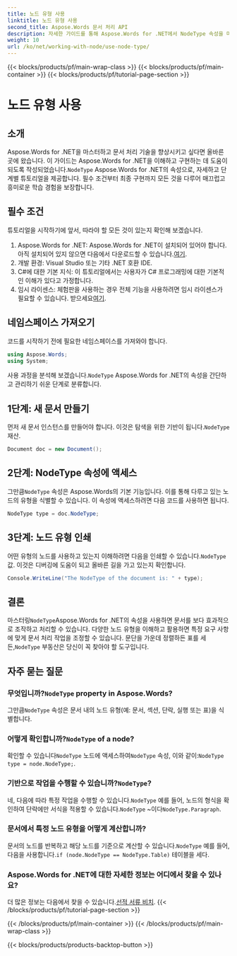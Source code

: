 ```yaml
---
title: 노드 유형 사용
linktitle: 노드 유형 사용
second_title: Aspose.Words 문서 처리 API
description: 자세한 가이드를 통해 Aspose.Words for .NET에서 NodeType 속성을 마스터하는 방법을 알아보세요. 문서 처리 기술을 향상시키고자 하는 개발자에게 완벽합니다.
weight: 10
url: /ko/net/working-with-node/use-node-type/
---
```


{{< blocks/products/pf/main-wrap-class >}}
{{< blocks/products/pf/main-container >}}
{{< blocks/products/pf/tutorial-page-section >}}

# 노드 유형 사용

## 소개

 Aspose.Words for .NET을 마스터하고 문서 처리 기술을 향상시키고 싶다면 올바른 곳에 왔습니다. 이 가이드는 Aspose.Words for .NET을 이해하고 구현하는 데 도움이 되도록 작성되었습니다.`NodeType` Aspose.Words for .NET의 속성으로, 자세하고 단계별 튜토리얼을 제공합니다. 필수 조건부터 최종 구현까지 모든 것을 다루어 매끄럽고 흥미로운 학습 경험을 보장합니다.

## 필수 조건

튜토리얼을 시작하기에 앞서, 따라야 할 모든 것이 있는지 확인해 보겠습니다.

1.  Aspose.Words for .NET: Aspose.Words for .NET이 설치되어 있어야 합니다. 아직 설치되어 있지 않으면 다음에서 다운로드할 수 있습니다.[여기](https://releases.aspose.com/words/net/).
2. 개발 환경: Visual Studio 또는 기타 .NET 호환 IDE.
3. C#에 대한 기본 지식: 이 튜토리얼에서는 사용자가 C# 프로그래밍에 대한 기본적인 이해가 있다고 가정합니다.
4. 임시 라이센스: 체험판을 사용하는 경우 전체 기능을 사용하려면 임시 라이센스가 필요할 수 있습니다. 받으세요[여기](https://purchase.aspose.com/temporary-license/).

## 네임스페이스 가져오기

코드를 시작하기 전에 필요한 네임스페이스를 가져와야 합니다.

```csharp
using Aspose.Words;
using System;
```

 사용 과정을 분석해 보겠습니다.`NodeType` Aspose.Words for .NET의 속성을 간단하고 관리하기 쉬운 단계로 분류합니다.

## 1단계: 새 문서 만들기

 먼저 새 문서 인스턴스를 만들어야 합니다. 이것은 탐색을 위한 기반이 됩니다.`NodeType` 재산.

```csharp
Document doc = new Document();
```

## 2단계: NodeType 속성에 액세스

 그만큼`NodeType` 속성은 Aspose.Words의 기본 기능입니다. 이를 통해 다루고 있는 노드의 유형을 식별할 수 있습니다. 이 속성에 액세스하려면 다음 코드를 사용하면 됩니다.

```csharp
NodeType type = doc.NodeType;
```

## 3단계: 노드 유형 인쇄

 어떤 유형의 노드를 사용하고 있는지 이해하려면 다음을 인쇄할 수 있습니다.`NodeType` 값. 이것은 디버깅에 도움이 되고 올바른 길을 가고 있는지 확인합니다.

```csharp
Console.WriteLine("The NodeType of the document is: " + type);
```

## 결론

 마스터링`NodeType`Aspose.Words for .NET의 속성을 사용하면 문서를 보다 효과적으로 조작하고 처리할 수 있습니다. 다양한 노드 유형을 이해하고 활용하면 특정 요구 사항에 맞게 문서 처리 작업을 조정할 수 있습니다. 문단을 가운데 정렬하든 표를 세든,`NodeType` 부동산은 당신이 꼭 찾아야 할 도구입니다.

## 자주 묻는 질문

###  무엇입니까?`NodeType` property in Aspose.Words?

 그만큼`NodeType` 속성은 문서 내의 노드 유형(예: 문서, 섹션, 단락, 실행 또는 표)을 식별합니다.

###  어떻게 확인합니까?`NodeType` of a node?

 확인할 수 있습니다`NodeType` 노드에 액세스하여`NodeType` 속성, 이와 같이:`NodeType type = node.NodeType;`.

###  기반으로 작업을 수행할 수 있습니까?`NodeType`?

 네, 다음에 따라 특정 작업을 수행할 수 있습니다.`NodeType` 예를 들어, 노드의 형식을 확인하여 단락에만 서식을 적용할 수 있습니다.`NodeType` ~이다`NodeType.Paragraph`.

### 문서에서 특정 노드 유형을 어떻게 계산합니까?

 문서의 노드를 반복하고 해당 노드를 기준으로 계산할 수 있습니다.`NodeType` 예를 들어, 다음을 사용합니다.`if (node.NodeType == NodeType.Table)` 테이블을 세다.

### Aspose.Words for .NET에 대한 자세한 정보는 어디에서 찾을 수 있나요?

 더 많은 정보는 다음에서 찾을 수 있습니다.[선적 서류 비치](https://reference.aspose.com/words/net/).
{{< /blocks/products/pf/tutorial-page-section >}}

{{< /blocks/products/pf/main-container >}}
{{< /blocks/products/pf/main-wrap-class >}}

{{< blocks/products/products-backtop-button >}}
